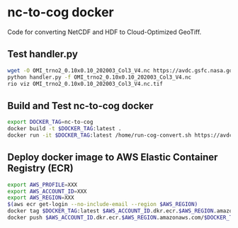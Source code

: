 # nc-to-cog docker

Code for converting NetCDF and HDF to Cloud-Optimized GeoTiff. 

## Test handler.py

```bash
wget -O OMI_trno2_0.10x0.10_202003_Col3_V4.nc https://avdc.gsfc.nasa.gov/pub/data/satellite/Aura/OMI/V03/L3/OMNO2d_HR/OMNO2d_HRM/OMI_trno2_0.10x0.10_202003_Col3_V4.nc
python handler.py -f OMI_trno2_0.10x0.10_202003_Col3_V4.nc
rio viz OMI_trno2_0.10x0.10_202003_Col3_V4.nc.tif
```

## Build and Test nc-to-cog docker

```bash
export DOCKER_TAG=nc-to-cog
docker build -t $DOCKER_TAG:latest .
docker run -it $DOCKER_TAG:latest /home/run-cog-convert.sh https://avdc.gsfc.nasa.gov/pub/data/satellite/Aura/OMI/V03/L3/OMNO2d_HR/OMNO2d_HRM/OMI_trno2_0.10x0.10_200410_Col3_V4.nc
```

## Deploy docker image to AWS Elastic Container Registry (ECR)

```bash
export AWS_PROFILE=XXX
export AWS_ACCOUNT_ID=XXX
export AWS_REGION=XXX
$(aws ecr get-login --no-include-email --region $AWS_REGION)
docker tag $DOCKER_TAG:latest $AWS_ACCOUNT_ID.dkr.ecr.$AWS_REGION.amazonaws.com/$DOCKER_TAG:latest
docker push $AWS_ACCOUNT_ID.dkr.ecr.$AWS_REGION.amazonaws.com/$DOCKER_TAG:latest
```

